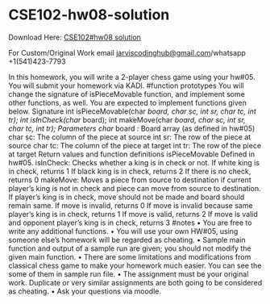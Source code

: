 # CSE102-hw08-solution

Download Here: [CSE102#hw08 solution](https://jarviscodinghub.com/assignment/cse102hw08-solution/)

For Custom/Original Work email jarviscodinghub@gmail.com/whatsapp +1(541)423-7793

In this homework, you will write a 2-player chess game using your hw#05. You will submit your homework via KADI. #function prototypes You will change the signature of isPieceMovable function, and implement some other functions, as well. You are expected to implement functions given below.
Signature
int isPieceMovable(char *board, char sc, int sr, char tc, int tr);
int isInCheck(char* board);
int makeMove(char *board, char sc, int sr, char tc, int tr);
Parameters
char* board : Board array (as defined in hw#05) char sc: The column of the piece at source int sr: The row of the piece at source char tc: The column of the piece at target int tr: The row of the piece at target
Return values and function definitions
isPieceMovable Defined in hw#05. isInCheck: Checks whether a king is in check or not. If white king is in check, returns 1 If black king is in check, returns 2 If there is no check, returns 0 makeMove: Moves a piece from source to destination if current player’s king is not in check and piece can move from source to destination. If player’s king is in check, move should not be made and board should remain same. If move is invalid, returns 0 If move is invalid because same player’s king is in check, returns 1 If move is valid, returns 2 If move is valid and opponent player’s king is in check, returns 3
#notes • You are free to write any additional functions. • You will use your own HW#05, using someone else’s homework will be regarded as cheating. • Sample main function and output of a sample run are given; you should not modify the given main function. • There are some limitations and modifications from classical chess game to make your homework much easier. You can see the some of them in sample run file. • The assignment must be your original work. Duplicate or very similar assignments are both going to be considered as cheating. • Ask your questions via moodle.

